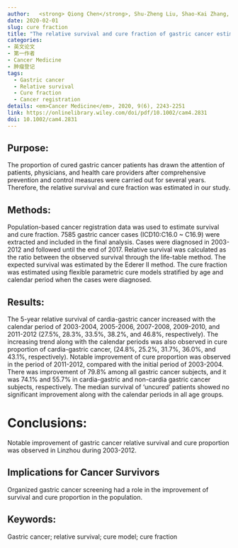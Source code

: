 ```yaml
---
author:   <strong> Qiong Chen</strong>, Shu-Zheng Liu, Shao-Kai Zhang, Xiao-Qin Cao, Bian-Yun Li, Pei-Liang Quan, Lan-Wei Guo, Lee Dong, Xi-Bin Sun, Yawei Zhang, Jian-Gong Zhang
date: 2020-02-01
slug: cure fraction
title: "The relative survival and cure fraction of gastric cancer estimated through flexible parametric models using data from population-based cancer registration during 2003-2012 in Linzhou, China"
categories: 
- 英文论文
- 第一作者
- Cancer Medicine
- 肿瘤登记
tags:
  - Gastric cancer
  - Relative survival
  - Cure fraction
  - Cancer registration
details: <em>Cancer Medicine</em>, 2020, 9(6), 2243-2251
link: https://onlinelibrary.wiley.com/doi/pdf/10.1002/cam4.2831
doi: 10.1002/cam4.2831
---
```


## Purpose:  
The proportion of cured gastric cancer patients has drawn the attention of patients, physicians, and health care providers after comprehensive prevention and control measures were carried out for several years. Therefore, the relative survival and cure fraction was estimated in our study. 

## Methods:  
Population-based cancer registration data was used to estimate survival and cure fraction. 7585 gastric cancer cases (ICD10:C16.0 ~ C16.9) were extracted and included in the final analysis. Cases were diagnosed in 2003-2012 and followed until the end of 2017. Relative survival was calculated as the ratio between the observed survival through the life-table method. The expected survival was estimated by the Ederer II method. The cure fraction was estimated using flexible parametric cure models stratified by age and calendar period when the cases were diagnosed.

## Results:  
The 5-year relative survival of cardia-gastric cancer increased with the calendar period of 2003-2004, 2005-2006, 2007-2008, 2009-2010, and 2011-2012 (27.5%, 28.3%, 33.5%, 38.2%, and 46.8%, respectively). The increasing trend along with the calendar periods was also observed in cure proportion of cardia-gastric cancer, (24.8%, 25.2%, 31.7%, 36.0%, and 43.1%, respectively). Notable improvement of cure proportion was observed in the period of 2011-2012, compared with the initial period of 2003-2004. There was improvement of 79.8% among all gastric cancer subjects, and it was 74.1% and 55.7% in cardia-gastric and non-cardia gastric cancer subjects, respectively. The median survival of ‘uncured’ patients showed no significant improvement along with the calendar periods in all age groups. 
#
# Conclusions:  
Notable improvement of gastric cancer relative survival and cure proportion was observed in Linzhou during 2003-2012.

## Implications for Cancer Survivors  
Organized gastric cancer screening had a role in the improvement of survival and cure proportion in the population.

## Keywords:  
Gastric cancer; relative survival; cure model; cure fraction

